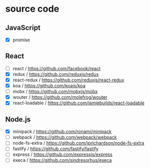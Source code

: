 # source code

## JavaScript

- [x] promise

## React

- [ ] react / https://github.com/facebook/react
- [x] redux / https://github.com/reduxjs/redux
- [x] react-redux / https://github.com/reduxjs/react-redux
- [x] koa / https://github.com/koajs/koa
- [ ] mobx / https://github.com/mobxjs/mobx
- [x] wouter / https://github.com/molefrog/wouter
- [x] react-loadable / https://github.com/jamiebuilds/react-loadable

## Node.js

- [x] minipack / https://github.com/ronami/minipack
- [ ] webpack / https://github.com/webpack/webpack
- [ ] node-fs-extra / https://github.com/jprichardson/node-fs-extra
- [ ] fastify / https://github.com/fastify/fastify
- [ ] express / https://github.com/expressjs/express
- [ ] execa / https://github.com/sindresorhus/execa
